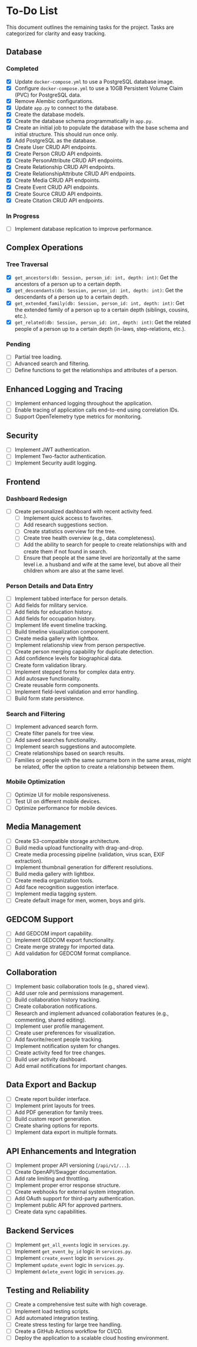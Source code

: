 # To-Do List

This document outlines the remaining tasks for the project. Tasks are categorized for clarity and easy tracking.

## Database

### Completed
- [x] Update `docker-compose.yml` to use a PostgreSQL database image.
- [x] Configure `docker-compose.yml` to use a 10GB Persistent Volume Claim (PVC) for PostgreSQL data.
- [x] Remove Alembic configurations.
- [x] Update `app.py` to connect to the database.
- [x] Create the database models.
- [x] Create the database schema programmatically in `app.py`.
- [x] Create an initial job to populate the database with the base schema and initial structure. This should run once only.
- [x] Add PostgreSQL as the database.
- [x] Create User CRUD API endpoints.
- [x] Create Person CRUD API endpoints.
- [x] Create PersonAttribute CRUD API endpoints.
- [x] Create Relationship CRUD API endpoints.
- [x] Create RelationshipAttribute CRUD API endpoints.
- [x] Create Media CRUD API endpoints.
- [x] Create Event CRUD API endpoints.
- [x] Create Source CRUD API endpoints.
- [x] Create Citation CRUD API endpoints.

### In Progress
- [ ] Implement database replication to improve performance.

## Complex Operations

### Tree Traversal
- [x] `get_ancestors(db: Session, person_id: int, depth: int)`: Get the ancestors of a person up to a certain depth.
- [x] `get_descendants(db: Session, person_id: int, depth: int)`: Get the descendants of a person up to a certain depth.
- [x] `get_extended_family(db: Session, person_id: int, depth: int)`: Get the extended family of a person up to a certain depth (siblings, cousins, etc.).
- [x] `get_related(db: Session, person_id: int, depth: int)`: Get the related people of a person up to a certain depth (in-laws, step-relations, etc.).

### Pending
- [ ] Partial tree loading.
- [ ] Advanced search and filtering.
- [ ] Define functions to get the relationships and attributes of a person.

## Enhanced Logging and Tracing

- [ ] Implement enhanced logging throughout the application.
- [ ] Enable tracing of application calls end-to-end using correlation IDs.
- [ ] Support OpenTelemetry type metrics for monitoring.

## Security

- [ ] Implement JWT authentication.
- [ ] Implement Two-factor authentication.
- [ ] Implement Security audit logging.

## Frontend

### Dashboard Redesign

- [ ] Create personalized dashboard with recent activity feed.
  - [ ] Implement quick access to favorites.
  - [ ] Add research suggestions section.
  - [ ] Create statistics overview for the tree.
  - [ ] Create tree health overview (e.g., data completeness).
  - [ ] Add the ability to search for people to create relationships with and create them if not found in search.
  - [ ] Ensure that people at the same level are horizontally at the same level i.e. a husband and wife at the same level, but above all their children whom are also at the same level.

### Person Details and Data Entry

- [ ] Implement tabbed interface for person details.
- [ ] Add fields for military service.
- [ ] Add fields for education history.
- [ ] Add fields for occupation history.
- [ ] Implement life event timeline tracking.
- [ ] Build timeline visualization component.
- [ ] Create media gallery with lightbox.
- [ ] Implement relationship view from person perspective.
- [ ] Create person merging capability for duplicate detection.
- [ ] Add confidence levels for biographical data.
- [ ] Create form validation library.
- [ ] Implement stepped forms for complex data entry.
- [ ] Add autosave functionality.
- [ ] Create reusable form components.
- [ ] Implement field-level validation and error handling.
- [ ] Build form state persistence.

### Search and Filtering

- [ ] Implement advanced search form.
- [ ] Create filter panels for tree view.
- [ ] Add saved searches functionality.
- [ ] Implement search suggestions and autocomplete.
- [ ] Create relationships based on search results.
- [ ] Families or people with the same surname born in the same areas, might be related, offer the option to create a relationship between them.

### Mobile Optimization

- [ ] Optimize UI for mobile responsiveness.
- [ ] Test UI on different mobile devices.
- [ ] Optimize performance for mobile devices.

## Media Management

- [ ] Create S3-compatible storage architecture.
- [ ] Build media upload functionality with drag-and-drop.
- [ ] Create media processing pipeline (validation, virus scan, EXIF extraction).
- [ ] Implement thumbnail generation for different resolutions.
- [ ] Build media gallery with lightbox.
- [ ] Create media organization tools.
- [ ] Add face recognition suggestion interface.
- [ ] Implement media tagging system.
- [ ] Create default image for men, women, boys and girls.

## GEDCOM Support

- [ ] Add GEDCOM import capability.
- [ ] Implement GEDCOM export functionality.
- [ ] Create merge strategy for imported data.
- [ ] Add validation for GEDCOM format compliance.

## Collaboration

- [ ] Implement basic collaboration tools (e.g., shared view).
- [ ] Add user role and permissions management.
- [ ] Build collaboration history tracking.
- [ ] Create collaboration notifications.
- [ ] Research and implement advanced collaboration features (e.g., commenting, shared editing).
- [ ] Implement user profile management.
- [ ] Create user preferences for visualization.
- [ ] Add favorite/recent people tracking.
- [ ] Implement notification system for changes.
- [ ] Create activity feed for tree changes.
- [ ] Build user activity dashboard.
- [ ] Add email notifications for important changes.

## Data Export and Backup

- [ ] Create report builder interface.
- [ ] Implement print layouts for trees.
- [ ] Add PDF generation for family trees.
- [ ] Build custom report generation.
- [ ] Create sharing options for reports.
- [ ] Implement data export in multiple formats.

## API Enhancements and Integration

- [ ] Implement proper API versioning (`/api/v1/...`).
- [ ] Create OpenAPI/Swagger documentation.
- [ ] Add rate limiting and throttling.
- [ ] Implement proper error response structure.
- [ ] Create webhooks for external system integration.
- [ ] Add OAuth support for third-party authentication.
- [ ] Implement public API for approved partners.
- [ ] Create data sync capabilities.

## Backend Services

- [ ] Implement `get_all_events` logic in `services.py`.
- [ ] Implement `get_event_by_id` logic in `services.py`.
- [ ] Implement `create_event` logic in `services.py`.
- [ ] Implement `update_event` logic in `services.py`.
- [ ] Implement `delete_event` logic in `services.py`.

## Testing and Reliability

- [ ] Create a comprehensive test suite with high coverage.
- [ ] Implement load testing scripts.
- [ ] Add automated integration testing.
- [ ] Create stress testing for large tree handling.
- [ ] Create a GitHub Actions workflow for CI/CD.
- [ ] Deploy the application to a scalable cloud hosting environment.